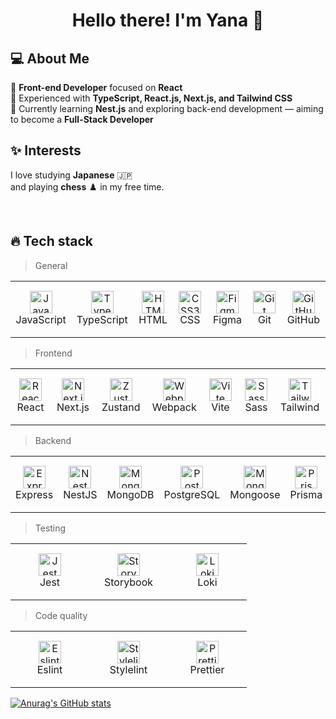 <h1 align="center">Hello there! I'm Yana 👋</h1>

## 💻 About Me
🔹 **Front-end Developer** focused on **React**  
🔹 Experienced with **TypeScript, React.js, Next.js, and Tailwind CSS**  
🔹 Currently learning **Nest.js** and exploring back-end development — aiming to become a **Full-Stack Developer**

## ✨ Interests
I love studying **Japanese** 🇯🇵  
and playing **chess** ♟️ in my free time.

   </td>
  </tr>
</table>

<br>
<h2 align="left" id="ndiuky-stack">🔥 Tech stack</h2>

> General

<table width="100%" style="table-layout: fixed; border-collapse: collapse;">
  <tr>
    <td align="center" width="110" height="90" style="vertical-align: middle;">
      <a href="#ndiuky-stack">
        <img src="https://cdn.jsdelivr.net/gh/devicons/devicon/icons/javascript/javascript-original.svg" width="36" height="36" alt="JavaScript" />
      </a>
      <br>JavaScript
    </td>
    <td align="center" width="110" height="90" style="vertical-align: middle;">
      <a href="#ndiuky-stack">
        <img src="https://cdn.jsdelivr.net/gh/devicons/devicon/icons/typescript/typescript-original.svg" width="36" height="36" alt="TypeScript" />
      </a>
      <br>TypeScript
    </td>
    <td align="center" width="110" height="90" style="vertical-align: middle;">
      <a href="#ndiuky-stack">
        <img src="https://cdn.jsdelivr.net/gh/devicons/devicon/icons/html5/html5-original.svg" width="36" height="36" alt="HTML5" />
      </a>
      <br>HTML
    </td>
    <td align="center" width="110" height="90" style="vertical-align: middle;">
      <a href="#ndiuky-stack">
        <img src="https://cdn.jsdelivr.net/gh/devicons/devicon/icons/css3/css3-original.svg" width="36" height="36" alt="CSS3" />
      </a>
      <br>CSS
    </td>
    <td align="center" width="110" height="90" style="vertical-align: middle;">
      <a href="#ndiuky-stack">
        <img src="https://cdn.jsdelivr.net/gh/devicons/devicon/icons/figma/figma-original.svg" width="36" height="36" alt="Figma" />
      </a>
      <br>Figma
    </td>
    <td align="center" width="110" height="90" style="vertical-align: middle;">
      <a href="#ndiuky-stack">
        <img src="https://cdn.jsdelivr.net/gh/devicons/devicon/icons/git/git-original.svg" width="36" height="36" alt="Git" />
      </a>
      <br>Git
    </td>
    <td align="center" width="110" height="90" style="vertical-align: middle;">
      <a href="#ndiuky-stack">
        <img src="https://cdn.jsdelivr.net/gh/devicons/devicon/icons/github/github-original.svg" width="36" height="36" alt="GitHub" />
      </a>
      <br>GitHub
    </td>
  </tr>
</table>

> Frontend

<table width="100%" style="table-layout: fixed; border-collapse: collapse;">
  <tr>
    <td align="center" width="110" height="90" style="vertical-align: middle;">
      <a href="#ndiuky-stack">
        <img src="https://cdn.jsdelivr.net/gh/devicons/devicon/icons/react/react-original.svg" width="36" height="36" alt="React" />
      </a>
      <br>React
    </td>
    <td align="center" width="110" height="90" style="vertical-align: middle;">
      <a href="#ndiuky-stack">
        <img src="https://cdn.jsdelivr.net/gh/devicons/devicon/icons/nextjs/nextjs-original.svg" width="36" height="36" alt="Next.js" />
      </a>
      <br>Next.js
    </td>
    <td align="center" width="110" height="90" style="vertical-align: middle;">
      <a href="#ndiuky-stack">
        <img src="https://user-images.githubusercontent.com/958486/218346783-72be5ae3-b953-4dd7-b239-788a882fdad6.svg" width="36" height="36" alt="Zustand" />
      </a>
      <br>Zustand
    </td>
    <td align="center" width="110" height="90" style="vertical-align: middle;">
      <a href="#ndiuky-stack">
        <img src="https://cdn.jsdelivr.net/gh/devicons/devicon/icons/webpack/webpack-original.svg" width="36" height="36" alt="Webpack" />
      </a>
      <br>Webpack
    </td>
    <td align="center" width="110" height="90" style="vertical-align: middle;">
      <a href="#ndiuky-stack">
        <img src="https://encrypted-tbn0.gstatic.com/images?q=tbn:ANd9GcRc4XOdTwDFjrNDoRbCH2vDqCNCKD9u8zVr_g&s" width="36" height="36" alt="Vite" />
      </a>
      <br>Vite
    </td>
    <td align="center" width="110" height="90" style="vertical-align: middle;">
      <a href="#ndiuky-stack">
        <img src="https://cdn.jsdelivr.net/gh/devicons/devicon/icons/sass/sass-original.svg" width="36" height="36" alt="Sass" />
      </a>
      <br>Sass
    </td>
    <td align="center" width="110" height="90" style="vertical-align: middle;">
      <a href="#ndiuky-stack">
        <img src="https://www.svgrepo.com/show/354431/tailwindcss-icon.svg" width="36" height="36" alt="TailwindCSS" />
      </a>
      <br>Tailwind
    </td>
  </tr>
</table>

> Backend

<table width="100%" style="table-layout: fixed; border-collapse: collapse;">
  <tr>
    <td align="center" width="110" height="90" style="vertical-align: middle;">
      <a href="#ndiuky-stack">
        <img src="https://adware-technologies.s3.amazonaws.com/uploads/technology/thumbnail/20/express-js.png" width="36" height="36" alt="Express" />
      </a>
      <br>Express
    </td>
    <td align="center" width="110" height="90" style="vertical-align: middle;">
      <a href="#ndiuky-stack">
        <img src="https://upload.wikimedia.org/wikipedia/commons/a/a8/NestJS.svg" width="36" height="36" alt="NestJS" />
      </a>
      <br>NestJS
    </td>
    <td align="center" width="110" height="90" style="vertical-align: middle;">
      <a href="#ndiuky-stack">
        <img src="https://encrypted-tbn0.gstatic.com/images?q=tbn:ANd9GcT2ZYtHv2OLXmthRPbkmENZRXuqBVDwlsrZ1A&s" width="36" height="36" alt="MongoDB" />
      </a>
      <br>MongoDB
    </td>
    <td align="center" width="110" height="90" style="vertical-align: middle;">
      <a href="#ndiuky-stack">
        <img src="https://upload.wikimedia.org/wikipedia/commons/thumb/2/29/Postgresql_elephant.svg/800px-Postgresql_elephant.svg.png" width="36" height="36" alt="PostgreSQL" />
      </a>
      <br>PostgreSQL
    </td>
    <td align="center" width="110" height="90" style="vertical-align: middle;">
      <a href="#ndiuky-stack">
        <img src="https://miro.medium.com/v2/resize:fit:1050/1*OYpEW3PMltGC2MVvJ-5QTw.png" width="36" height="36" alt="Mongoose" />
      </a>
      <br>Mongoose
    </td>
    <td align="center" width="110" height="90" style="vertical-align: middle;">
      <a href="#ndiuky-stack">
        <img src="https://media2.dev.to/dynamic/image/width=1000,height=420,fit=cover,gravity=auto,format=auto/https%3A%2F%2Fdev-to-uploads.s3.amazonaws.com%2Fuploads%2Farticles%2Fe8wccds3d6jqdrqssn2v.jpg" width="36" height="36" alt="Prisma" />
      </a>
      <br>Prisma
    </td>
  </tr>
</table>

> Testing

<table width="100%" style="table-layout: fixed; border-collapse: collapse;">
  <tr>
    <td align="center" width="110" height="90" style="vertical-align: middle;">
      <a href="#ndiuky-stack">
        <img src="https://cdn.jsdelivr.net/gh/devicons/devicon/icons/jest/jest-plain.svg" width="36" height="36" alt="Jest" />
      </a>
      <br>Jest
    </td>
    <td align="center" width="110" height="90" style="vertical-align: middle;">
      <a href="#ndiuky-stack">
        <img src="https://cdn.jsdelivr.net/gh/devicons/devicon/icons/storybook/storybook-original.svg" width="36" height="36" alt="Storybook" />
      </a>
      <br>Storybook
    </td>
    <td align="center" width="110" height="90" style="vertical-align: middle;">
      <a href="#ndiuky-stack">
        <img src="https://user-images.githubusercontent.com/378279/27998811-43b9906e-6515-11e7-835a-6f596506cc46.png" width="36" height="36" alt="Loki" />
      </a>
      <br>Loki
    </td>
  </tr>
</table>

> Code quality

<table width="100%" style="table-layout: fixed; border-collapse: collapse;">
  <tr>
    <td align="center" width="110" height="90" style="vertical-align: middle;">
      <a href="#ndiuky-stack">
        <img src="https://cdn.jsdelivr.net/gh/devicons/devicon/icons/eslint/eslint-original.svg" width="36" height="36" alt="Eslint" />
      </a>
      <br>Eslint
    </td>
    <td align="center" width="110" height="90" style="vertical-align: middle;">
      <a href="#ndiuky-stack">
        <img src="https://raw.githubusercontent.com/hipstersmoothie/stylelint-formatter-github/HEAD/logo.png" width="36" height="36" alt="Stylelint" />
      </a>
      <br>Stylelint
    </td>
    <td align="center" width="110" height="90" style="vertical-align: middle;">
      <a href="#ndiuky-stack">
        <img src="https://raw.githubusercontent.com/prettier/prettier-logo/master/images/prettier-icon-light.png" width="36" height="36" alt="Prettier" />
      </a>
      <br>Prettier
    </td>
  </tr>
</table>

[![Anurag's GitHub stats](https://github-readme-stats.vercel.app/api?username=yanaesher)](https://github.com/anuraghazra/github-readme-stats)
